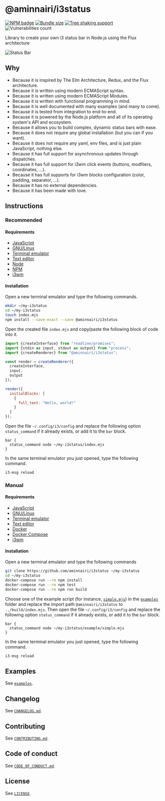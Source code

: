 # @aminnairi/i3status

[![NPM badge](https://badgen.net/badge/npm/1.1.0/blue)](https://www.npmjs.com/package/@aminnairi/i3status/v/1.1.0) [![Bundle size](https://badgen.net/bundlephobia/minzip/@aminnairi/i3status@1.1.0)](https://bundlephobia.com/package/@aminnairi/i3status@1.1.0) [![Tree shaking support](https://badgen.net/bundlephobia/tree-shaking/@aminnairi/i3status@1.1.0)](https://bundlephobia.com/package/@aminnairi/i3status@1.1.0) ![Vulnerabilities count](https://badgen.net/snyk/aminnairi/i3status)

Library to create your own i3 status bar in Node.js using the Flux architecture

![Status Bar](https://user-images.githubusercontent.com/18418459/146653832-246fe8e9-b680-47ac-8c90-6fe7fbf1a121.png)

## Why

- Because it is inspired by The Elm Architecture, Redux, and the Flux architecture.
- Because it is written using modern ECMAScript syntax.
- Because it is written using modern ECMAScript Modules.
- Because it is written with functional programming in mind.
- Because it is well documented with many examples (and many to come).
- Because it is tested from integration to end-to-end.
- Because it is powered by the Node.js platform and all of its operating system's API and ecosystem.
- Because it allows you to build complex, dynamic status bars with ease.
- Because it does not require any global installation (but you can if you want).
- Because it does not require any yaml, env files, and is just plain JavaScript, nothing else.
- Because it has full support for asynchronous updates through dispatches.
- Because it has full support for i3wm click events (buttons, modfiiers, coordinates, ...).
- Because it has full supports for i3wm blocks configuration (color, padding, separator, ...).
- Because it has no external dependencies.
- Because it has been made with love.

## Instructions

### Recommended

#### Requirements

- [JavaScript](https://developer.mozilla.org/fr/docs/Web/JavaScript)
- [GNU/Linux](https://en.wikipedia.org/wiki/Linux)
- [Terminal emulator](https://en.wikipedia.org/wiki/Terminal_emulator)
- [Text editor](https://en.wikipedia.org/wiki/Text_editor)
- [Node](https://nodejs.org/en/)
- [NPM](https://www.npmjs.com/)
- [i3wm](https://i3wm.org/)

#### Installation

Open a new terminal emulator and type the following commands.

```bash
mkdir ~/my-i3status
cd ~/my-i3status
touch index.mjs
npm install --save-exact --save @aminnairi/i3status
```

Open the created file `index.mjs` and copy/paste the following block of code into it.

```javascript
import {createInterface} from "readline/promises";
import {stdin as input, stdout as output} from "process";
import {createRenderer} from "@aminnairi/i3status";

const render = createRenderer({
  createInterface,
  input,
  output
});

render({
  initialBlocks: [
    {
      full_text: "Hello, world!"
    }
  ]
});
```

Open the file `~/.config/i3/config` and replace the following option `status_command` if it already exists, or add it to the `bar` block.

```
bar {
  status_command node ~/my-i3status/index.mjs
}
```

In the same terminal emulator you just opened, type the following command.

```bash
i3-msg reload
```

### Manual

#### Requirements

- [JavaScript](https://developer.mozilla.org/fr/docs/Web/JavaScript)
- [GNU/Linux](https://en.wikipedia.org/wiki/Linux)
- [Terminal emulator](https://en.wikipedia.org/wiki/Terminal_emulator)
- [Text editor](https://en.wikipedia.org/wiki/Text_editor)
- [Docker](https://www.docker.com/)
- [Docker Compose](https://docs.docker.com/compose/)
- [i3wm](https://i3wm.org/)

#### Installation

Open a new terminal emulator and type the following commands

```bash
git clone https://github.com/aminnairi/i3status ~/my-i3status
cd ~/my-i3status
docker-compose run --rm npm install
docker-compose run --rm npm test
docker-compose run --rm npm run build
```

Choose one of the example script (for instance, [`simple.mjs`](https://github.com/aminnairi/i3status/tree/production/examples/simple.mjs)) in the [`examples`](https://github.com/aminnairi/i3status/tree/production/examples) folder and replace the import path `@aminnairi/i3status` to `../build/index.mjs`. Then open the file `~/.config/i3/config` and replace the following option `status_command` if it already exists, or add it to the `bar` block.

```
bar {
  status_command node ~/my-i3status/example/simple.mjs
}
```

In the same terminal emulator you just opened, type the following command.

```bash
i3-msg reload
```

## Examples

See [`examples`](https://github.com/aminnairi/i3status/tree/production/examples).

## Changelog

See [`CHANGELOG.md`](https://github.com/aminnairi/i3status/tree/production/CHANGELOG.md).

## Contributing

See [`CONTRIBUTING.md`](https://github.com/aminnairi/i3status/tree/production/CONTRIBUTING.md).

## Code of conduct

See [`CODE_OF_CONDUCT.md`](https://github.com/aminnairi/i3status/tree/production/CODE_OF_CONDUCT.md).

## License

See [`LICENSE`](https://github.com/aminnairi/i3status/tree/production/LICENSE).
